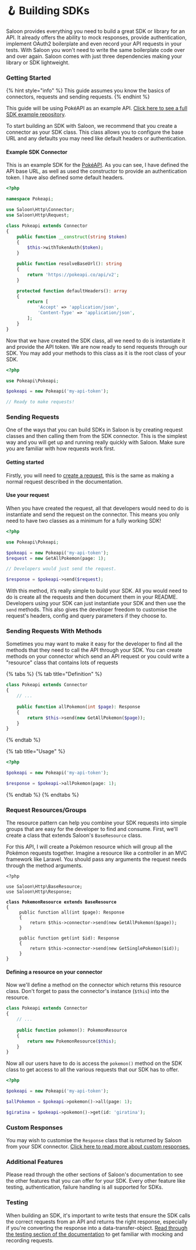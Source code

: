 # 🪝 Building SDKs

Saloon provides everything you need to build a great SDK or library for an API. It already offers the ability to mock responses, provide authentication, implement OAuth2 boilerplate and even record your API requests in your tests. With Saloon you won't need to write the same boilerplate code over and over again. Saloon comes with just three dependencies making your library or SDK lightweight.

### Getting Started

{% hint style="info" %}
This guide assumes you know the basics of connectors, requests and sending requests.
{% endhint %}

This guide will be using PokéAPI as an example API. [Click here to see a full SDK example repository](https://github.com/Sammyjo20/pokeapi-sdk/tree/v3).

To start building an SDK with Saloon, we recommend that you create a connector as your SDK class. This class allows you to configure the base URL and any defaults you may need like default headers or authentication.

#### Example SDK Connector

This is an example SDK for the [PokéAPI](https://pokeapi.co/). As you can see, I have defined the API base URL, as well as used the constructor to provide an authentication token. I have also defined some default headers.

```php
<?php

namespace Pokeapi;

use Saloon\Http\Connector;
use Saloon\Http\Request;

class Pokeapi extends Connector
{
    public function __construct(string $token)
    {
        $this->withTokenAuth($token);
    }

    public function resolveBaseUrl(): string
    {
        return 'https://pokeapi.co/api/v2';
    }

    protected function defaultHeaders(): array
    {
        return [
            'Accept' => 'application/json',
            'Content-Type' => 'application/json',
        ];
    }
}
```

Now that we have created the SDK class, all we need to do is instantiate it and provide the API token. We are now ready to send requests through our SDK. You may add your methods to this class as it is the root class of your SDK.

```php
<?php

use Pokeapi\Pokeapi;

$pokeapi = new Pokeapi('my-api-token');

// Ready to make requests!
```

### Sending Requests

One of the ways that you can build SDKs in Saloon is by creating request classes and then calling them from the SDK connector. This is the simplest way and you will get up and running really quickly with Saloon. Make sure you are familiar with how requests work first.

#### Getting started

Firstly, you will need to [create a request](requests.md), this is the same as making a normal request described in the documentation.

#### Use your request

When you have created the request, all that developers would need to do is instantiate and send the request on the connector. This means you only need to have two classes as a minimum for a fully working SDK!

```php
<?php

use Pokeapi\Pokeapi;

$pokeapi = new Pokeapi('my-api-token');
$request = new GetAllPokemon(page: 1);

// Developers would just send the request.

$response = $pokeapi->send($request);
```

With this method, it’s really simple to build your SDK. All you would need to do is create all the requests and then document them in your README. Developers using your SDK can just instantiate your SDK and then use the `send` methods. This also gives the developer freedom to customise the request's headers, config and query parameters if they choose to.

### Sending Requests With Methods

Sometimes you may want to make it easy for the developer to find all the methods that they need to call the API through your SDK. You can create methods on your connector which send an API request or you could write a "resource" class that contains lots of requests

{% tabs %}
{% tab title="Definition" %}
```php
class Pokeapi extends Connector
{
    // ...
    
    public function allPokemon(int $page): Response
    {
        return $this->send(new GetAllPokemon($page));
    }
}
```
{% endtab %}

{% tab title="Usage" %}
```php
<?php

$pokeapi = new Pokeapi('my-api-token');

$response = $pokeapi->allPokemon(page: 1);
```
{% endtab %}
{% endtabs %}

### Request Resources/Groups

The resource pattern can help you combine your SDK requests into simple groups that are easy for the developer to find and consume. First, we'll create a class that extends Saloon's `BaseResource` class.

For this API, I will create a Pokémon resource which will group all the Pokémon requests together. Imagine a resource like a controller in an MVC framework like Laravel. You should pass any arguments the request needs through the method arguments.

<pre class="language-php"><code class="lang-php">&#x3C;?php

use Saloon\Http\BaseResource;
use Saloon\Http\Response;

<strong>class PokemonResource extends BaseResource
</strong>{
     public function all(int $page): Response
     {
         return $this->connector->send(new GetAllPokemon($page));
     }
     
     public function get(int $id): Response
     {
         return $this->connector->send(new GetSinglePokemon($id));
     }
}
</code></pre>

#### Defining a resource on your connector

Now we'll define a method on the connector which returns this resource class. Don't forget to pass the connector's instance (`$this`) into the resource.

```php
class Pokeapi extends Connector
{
    // ...
    
    public function pokemon(): PokemonResource
    {
        return new PokemonResource($this);
    }
}
```

Now all our users have to do is access the `pokemon()` method on the SDK class to get access to all the various requests that our SDK has to offer.

```php
<?php

$pokeapi = new Pokeapi('my-api-token');

$allPokemon = $pokeapi->pokemon()->all(page: 1);

$giratina = $pokeapi->pokemon()->get(id: 'giratina');
```

### Custom Responses

You may wish to customise the `Response` class that is returned by Saloon from your SDK connector. [Click here to read more about custom responses.](building-sdks.md#custom-responses)

### Additional Features

Please read through the other sections of Saloon's documentation to see the other features that you can offer for your SDK. Every other feature like testing, authentication, failure handling is all supported for SDKs.

### Testing

When building an SDK, it's important to write tests that ensure the SDK calls the correct requests from an API and returns the right response, especially if you're converting the response into a data-transfer-object. [Read through the testing section of the documentation](testing/manual-fake-responses.md) to get familiar with mocking and recording requests.
